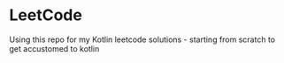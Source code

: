 # LeetCode

Using this repo for my Kotlin leetcode solutions - starting from scratch to get accustomed to kotlin
